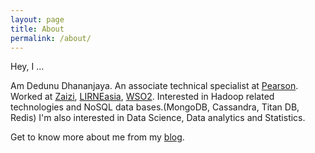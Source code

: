 ```yaml
---
layout: page
title: About
permalink: /about/
---
```


Hey, I ...

Am Dedunu Dhananjaya. An associate technical specialist at [Pearson](https://www.pearson.com/). Worked at [Zaizi](http://www.zaizi.com), [LIRNEasia](http://lirneasia.net/), [WSO2](http://wso2.com). Interested in Hadoop related technologies and NoSQL data bases.(MongoDB, Cassandra, Titan DB, Redis) I'm also interested in Data Science, Data analytics and Statistics.

Get to know more about me from my [blog](http://www.dedunu.info).
